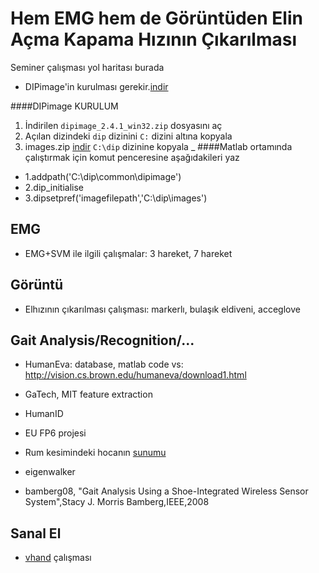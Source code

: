 # Hem EMG hem de Görüntüden Elin Açma Kapama Hızının Çıkarılması

Seminer çalışması yol haritası burada

- DIPimage'in kurulması gerekir.[indir](http://www.diplib.org/download)

####DIPimage KURULUM
1. İndirilen `dipimage_2.4.1_win32.zip` dosyasını aç
2. Açılan dizindeki `dip` dizinini `C:` dizini altına kopyala
3. images.zip [indir](http://www.diplib.org/download) `C:\dip` dizinine kopyala
_
####Matlab ortamında çalıştırmak için komut penceresine aşağıdakileri yaz
- 1.addpath('C:\dip\common\dipimage')
- 2.dip_initialise
- 3.dipsetpref('imagefilepath','C:\dip\images')
## EMG

- EMG+SVM ile ilgili çalışmalar: 3 hareket, 7 hareket

## Görüntü

- Elhızının çıkarılması çalışması: markerlı, bulaşık eldiveni, acceglove

## Gait Analysis/Recognition/...

- HumanEva: database, matlab code vs: http://vision.cs.brown.edu/humaneva/download1.html
- GaTech, MIT feature extraction
- HumanID
- EU FP6 projesi
- Rum kesimindeki hocanın [sunumu](http://www.iti.gr/iti/files/document/seminars/Activity_recognition_final.pdf)
- eigenwalker

- bamberg08, "Gait Analysis Using a Shoe-Integrated Wireless Sensor System",Stacy J. Morris Bamberg,IEEE,2008

## Sanal El

- [vhand](http://github.com/19bal/vhand) çalışması
